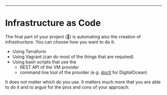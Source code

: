 -----------

# Infrastructure as Code

The final part of your project (🥳) is automating also the creation of infrastructure. 
You can choose how you want to do it:
- Using Terraform
- Using Vagrant (can do most of the things that are required)
- Using bash scripts that use the 
	- REST API of the VM provider
	- command line tool of the provider (e.g. [doctl](https://docs.digitalocean.com/reference/doctl/) for DigitalOcean)

It does not matter which do you use. It matters much more that you are able to do it and to argue for the pros and cons of your approach.